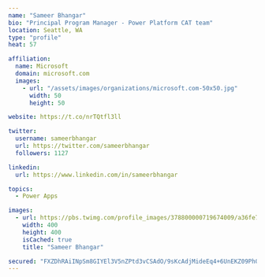 ```yaml
---
name: "Sameer Bhangar"
bio: "Principal Program Manager - Power Platform CAT team"
location: Seattle, WA
type: "profile"
heat: 57

affiliation:
  name: Microsoft
  domain: microsoft.com
  images:
    - url: "/assets/images/organizations/microsoft.com-50x50.jpg"
      width: 50
      height: 50

website: https://t.co/nrTQtfl3ll

twitter:
  username: sameerbhangar
  url: https://twitter.com/sameerbhangar
  followers: 1127

linkedin:
  url: https://www.linkedin.com/in/sameerbhangar

topics:
  - Power Apps

images:
  - url: https://pbs.twimg.com/profile_images/378800000719674009/a36fe7ddfab1778b76e5793772e43798_400x400.jpeg
    width: 400
    height: 400
    isCached: true
    title: "Sameer Bhangar"

secured: "FXZDhRAiINpSm8GIYEl3V5nZPtd3vCSAdO/9sKcAdjMideEq4+6UnEKZ09Ph0cw7U4cUYmAnKE/bC9bZr24c9AjHs0bRcRE6oYp5SkDgh4ilbe9eAE5MWuzaCEM0/QNYOjE7EziSYPiGvyumEvb79AbLB0aWKjKBZgyJmmktIOXmIHCzu6Mgq1z9z5zWesH7g3ayyIWs93Vnbqqkdzjf/DtCPq5A7bjNldiRB4leUbmM0aB7mwN8d/fXT1pB1ghikuBT/nMb8I6cc9AifOmj9R9O9K1rK0G40BhyZDxSD/RsLfCnbC/59gr1glR6OeFyhn7L7yGn1Ywq+qrUoa1PWmzVaHZHS4xK6DjDsU7GLV4U8jwhx793kmTmdEOELOmlc5M7cOZJStOUZzqMb3rC0tz3WpdvU5T4XaCdH+DFcSU=;3cMN0N3q/XbBDjZ41+dPzg=="
---
```


